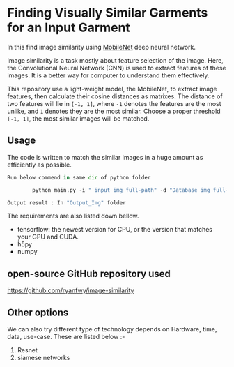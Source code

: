 # Finding Visually Similar Garments for an Input Garment

In this find image similarity using [MobileNet](https://arxiv.org/abs/1704.04861) deep neural network.

Image similarity is a task mostly about feature selection of the image. Here, the Convolutional Neural Network (CNN) is used to extract features of these images. It is a better way for computer to understand them effectively.

This repository use a light-weight model, the MobileNet, to extract image features, then calculate their cosine distances as matrixes. The distance of two features will lie in `[-1, 1]`, where `-1` denotes the features are the most unlike, and `1` denotes they are the most similar. Choose a proper threshold `[-1, 1]`, the most similar images will be matched.

## Usage

The code is written to match the similar images in a huge amount as efficiently as possible.

```python
Run below commend in same dir of python folder

        python main.py -i " input img full-path" -d "Database img full-path"

Output result : In "Output_Img" folder
```

The requirements are also listed down bellow.

- tensorflow: the newest version for CPU, or the version that matches your GPU and CUDA.
- h5py
- numpy

## open-source GitHub repository used

https://github.com/ryanfwy/image-similarity

## Other options

We can also try different type of technology depends on Hardware, time, data, use-case. These are listed below :-

1. Resnet
2. siamese networks
